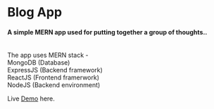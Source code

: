 # Blog App

#### A simple MERN app used for putting together a group of thoughts..

<br>
The app uses MERN stack - 
<br>MongoDB (Database) 
<br>ExpressJS (Backend framework) 
<br>ReactJS (Frontend framerwork) 
<br>NodeJS (Backend environment)

Live <a href="https://frozen-harbor-54425.herokuapp.com/">Demo</a> here.
